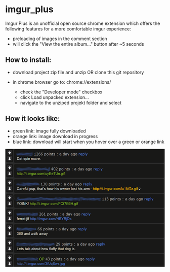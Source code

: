 imgur_plus
==========

Imgur Plus is an unofficial open source chrome extension which offers the following features for a more comfortable imgur experience:
- preloading of images in the comment section
- will click the "View the entire album..." button after ~5 seconds

How to install:
---------------

- download project zip file and unzip OR clone this git repository

- in chrome browser go to: chrome://extensions/
	- check the "Developer mode" checkbox
	- click Load unpacked extension...
	- navigate to the unziped projekt folder and select

How it looks like:
------------------
- green link: image fully downloaded
- orange link: image download in progress
- blue link: download will start when you hover over a green or orange link
	
![alt tag](https://raw.githubusercontent.com/GDur/imgur_plus/master/images/screenshot920x680.png)
